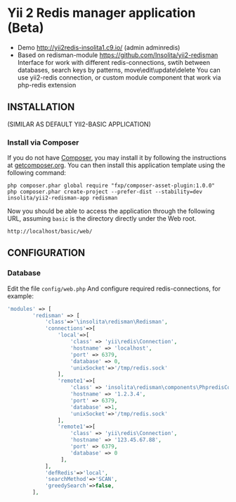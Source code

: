 Yii 2 Redis manager application (Beta)
================================

 * Demo http://yii2redis-insolita1.c9.io/  (admin adminredis)
 * Based on redisman-module https://github.com/Insolita/yii2-redisman
Interface for work with different redis-connections, swtih between databases, search keys by patterns, move\edit\update\delete
You can use yii2-redis connection, or custom module component that work via php-redis extension


INSTALLATION
------------
(SIMILAR AS DEFAULT YII2-BASIC APPLICATION)
### Install via Composer
If you do not have [Composer](http://getcomposer.org/), you may install it by following the instructions
at [getcomposer.org](http://getcomposer.org/doc/00-intro.md#installation-nix).
You can then install this application template using the following command:
~~~
php composer.phar global require "fxp/composer-asset-plugin:1.0.0"
php composer.phar create-project --prefer-dist --stability=dev insolita/yii2-redisman-app redisman
~~~

Now you should be able to access the application through the following URL, assuming `basic` is the directory
directly under the Web root.

~~~
http://localhost/basic/web/
~~~

CONFIGURATION
-------------

### Database

Edit the file `config/web.php` And configure required redis-connections, for example:

```php
'modules' => [
        'redisman' => [
            'class'=>'\insolita\redisman\Redisman',
            'connections'=>[
                'local'=>[
                    'class' => 'yii\redis\Connection',
                    'hostname' => 'localhost',
                    'port' => 6379,
                    'database' => 0,
                    'unixSocket'=>'/tmp/redis.sock'
                ],
                'remote1'=>[
                    'class' => 'insolita\redisman\components\PhpredisConnection',
                    'hostname' => '1.2.3.4',
                    'port' => 6379,
                    'database' =>1,
                    'unixSocket'=>'/tmp/redis.sock'
                ],
                'remote1'=>[
                    'class' => 'yii\redis\Connection',
                    'hostname' => '123.45.67.88',
                    'port' => 6379,
                    'database' => 0
                 ],
            ],
            'defRedis'=>'local',
            'searchMethod'=>'SCAN',
            'greedySearch'=>false,
        ],
```
